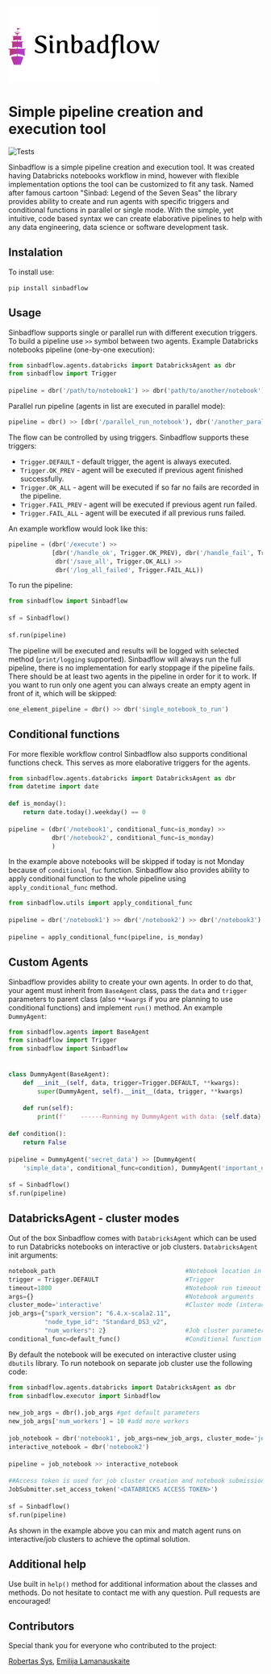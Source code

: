 ![Logo](https://raw.githubusercontent.com/Eimisas/sinbadflow/master/img/logo.png)
# Simple pipeline creation and execution tool

![Tests](https://github.com/Eimisas/Sinbadflow/workflows/Tests/badge.svg)

Sinbadflow is a simple pipeline creation and execution tool. It was created having Databricks notebooks workflow in mind, however with flexible implementation options the tool can be customized to fit any task. Named after famous cartoon "Sinbad: Legend of the Seven Seas" the library provides ability to create and run agents with specific triggers and conditional functions in parallel or single mode. With the simple, yet intuitive, code based syntax we can create elaborative pipelines to help with any data engineering, data science or software development task.

## Instalation

To install use:

```pip install sinbadflow```

## Usage

Sinbadflow supports single or parallel run with different execution triggers. To build a pipeline use ```>>``` symbol between two agents. Example Databricks notebooks pipeline (one-by-one execution):

```python
from sinbadflow.agents.databricks import DatabricksAgent as dbr
from sinbadflow import Trigger

pipeline = dbr('/path/to/notebook1') >> dbr('path/to/another/notebook')
```
Parallel run pipeline (agents in list are executed in parallel mode):

```python
pipeline = dbr() >> [dbr('/parallel_run_notebook'), dbr('/another_parallel_notebook')]
```

The flow can be controlled by using triggers. Sinbadflow supports these triggers:

* ```Trigger.DEFAULT``` - default trigger, the agent is always executed.
* ```Trigger.OK_PREV``` - agent will be executed if previous agent finished successfully.
* ```Trigger.OK_ALL``` - agent will be executed if so far no fails are recorded in the pipeline.
* ```Trigger.FAIL_PREV``` - agent will be executed if previous agent run failed.
* ```Trigger.FAIL_ALL``` - agent will be executed if all previous runs failed.

An example workflow would look like this:

```python
pipeline = (dbr('/execute') >> 
            [dbr('/handle_ok', Trigger.OK_PREV), dbr('/handle_fail', Trigger.FAIL_PREV)] >>
             dbr('/save_all', Trigger.OK_ALL) >>
             dbr('/log_all_failed', Trigger.FAIL_ALL))
```
To run the pipeline:

```python
from sinbadflow import Sinbadflow

sf = Sinbadflow()

sf.run(pipeline)
```
The pipeline will be executed and results will be logged with selected method (```print/logging``` supported). Sinbadflow will always run the full pipeline, there is no implementation for early stoppage if the pipeline fails. There should be at least two agents in the pipeline in order for it to work. If you want to run only one agent you can always create an empty agent in front of it, which will be skipped:

```python
one_element_pipeline = dbr() >> dbr('single_notebook_to_run')
```

## Conditional functions

For more flexible workflow control Sinbadflow also supports conditional functions check. This serves as more elaborative triggers for the agents. 

```python
from sinbadflow.agents.databricks import DatabricksAgent as dbr
from datetime import date

def is_monday():
    return date.today().weekday() == 0
        
pipeline = (dbr('/notebook1', conditional_func=is_monday) >> 
            dbr('/notebook2', conditional_func=is_monday)
            )
```
In the example above notebooks will be skipped if today is not Monday because of `conditional_fuc` function. Sinbadflow also provides ability to apply conditional function to the whole pipeline using `apply_conditional_func` method.

```python
from sinbadflow.utils import apply_conditional_func

pipeline = dbr('/notebook1') >> dbr('/notebook2') >> dbr('/notebook3')

pipeline = apply_conditional_func(pipeline, is_monday)
```

## Custom Agents

Sinbadflow provides ability to create your own agents. In order to do that, your agent must inherit from ```BaseAgent``` class, pass the ```data``` and `trigger` parameters to parent class (also `**kwargs` if you are planning to use conditional functions) and implement ```run()``` method. An example ```DummyAgent```:

```python
from sinbadflow.agents import BaseAgent
from sinbadflow import Trigger
from sinbadflow import Sinbadflow


class DummyAgent(BaseAgent):
    def __init__(self, data, trigger=Trigger.DEFAULT, **kwargs):
        super(DummyAgent, self).__init__(data, trigger, **kwargs)

    def run(self):
        print(f'    ------Running my DummyAgent with data: {self.data}')

def condition():
    return False

pipeline = DummyAgent('secret_data') >> [DummyAgent(
    'simple_data', conditional_func=condition), DummyAgent('important_data', Trigger.OK_ALL)]

sf = Sinbadflow()
sf.run(pipeline)

```

## DatabricksAgent - cluster modes

Out of the box Sinbadflow comes with `DatabricksAgent` which can be used to run Databricks notebooks on interactive or job clusters. `DatabricksAgent` init arguments:

```python
notebook_path                                    #Notebook location in the workspace
trigger = Trigger.DEFAULT                        #Trigger
timeout=1800                                     #Notebook run timeout
args={}                                          #Notebook arguments
cluster_mode='interactive'                       #Cluster mode (interactive/job)
job_args={"spark_version": "6.4.x-scala2.11",
          "node_type_id": "Standard_DS3_v2",
          "num_workers": 2}                      #Job cluster parameters  
conditional_func=default_func()                  #Conditional function
```

By default the notebook will be executed on interactive cluster using `dbutils` library. To run notebook on separate job cluster use the following code:

```python
from sinbadflow.agents.databricks import DatabricksAgent as dbr
from sinbadflow.executor import Sinbadflow

new_job_args = dbr().job_args #get default parameters
new_job_args['num_workers'] = 10 #add more workers

job_notebook = dbr('notebook1', job_args=new_job_args, cluster_mode='job')
interactive_notebook = dbr('notebook2')

pipeline = job_notebook >> interactive_notebook

##Access token is used for job cluster creation and notebook submission
JobSubmitter.set_access_token('<DATABRICKS ACCESS TOKEN>')

sf = Sinbadflow()
sf.run(pipeline)
```

As shown in the example above you can mix and match agent runs on interactive/job clusters to achieve the optimal solution.

## Additional help

Use built in ```help()``` method for additional information about the classes and methods. Do not hesitate to contact me with any question. Pull requests are encouraged!

## Contributors

Special thank you for everyone who contributed to the project:

[Robertas Sys](https://github.com/rob-sys), [Emilija Lamanauskaite](https://github.com/emilijalamanauskaite)
